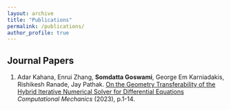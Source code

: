 ```yaml
---
layout: archive
title: "Publications"
permalink: /publications/
author_profile: true
---
```

## Journal Papers
1. Adar Kahana, Enrui Zhang, **Somdatta Goswami**, George Em Karniadakis, Rishikesh Ranade, Jay Pathak. [On the Geometry Transferability of the Hybrid Iterative Numerical Solver for Differential Equations](https://link.springer.com/article/10.1007/s00466-023-02271-5) *Computational Mechanics* (2023), p.1-14.


